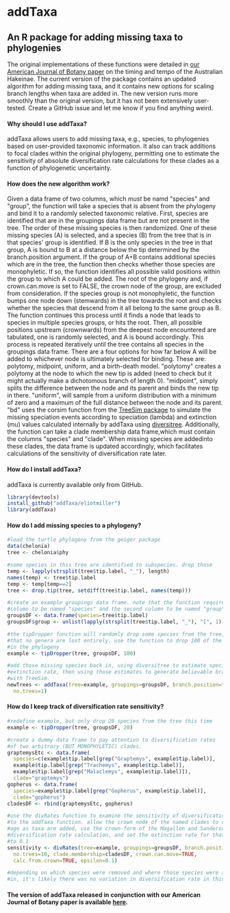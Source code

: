 # addTaxa
## An R package for adding missing taxa to phylogenies

The original implementations of these functions were detailed in [our American Journal of Botany paper](http://www.amjbot.org/content/102/10/1634) on the timing and tempo of the Australian Hakeinae. The current version of the package contains an updated algorithm for adding missing taxa, and it contains new options for scaling branch lengths when taxa are added in. The new version runs more smoothly than the original version, but it has not been extensively user-tested. Create a GitHub issue and let me know if you find anything weird.

#### Why should I use addTaxa?
addTaxa allows users to add missing taxa, e.g., species, to phylogenies based on user-provided taxonomic information. It also can track additions to focal clades within the original phylogeny, permitting one to estimate the sensitivity of absolute diversification rate calculations for these clades as a function of phylogenetic uncertainty.

#### How does the new algorithm work? 
Given a data frame of two columns, which *must* be namd "species" and "group", the function will take a species that is absent from the phylogeny and bind it to a randomly selected taxonomic relative. First, species are identified that are in the groupings data frame but are not present in the tree. The order of these missing species is then randomized. One of these missing species (A) is selected, and a species (B) from the tree that is in that species' group is identified. If B is the only species in the tree in that group, A is bound to B at a distance below the tip determined by the branch.position argument. If the group of A+B contains additional species which are in the tree, the function then checks whether those species are monophyletic. If so, the function identifies all possible valid positions within the group to which A could be added. The root of the phylogeny and, if crown.can.move is set to FALSE, the crown node of the group, are excluded from consideration. If the species group is not monophyletic, the function bumps one node down (stemwards) in the tree towards the root and checks whether the species that descend from it all belong to the same group as B. The function continues this process until it finds a node that leads to species in multiple species groups, or hits the root. Then, all possible positions upstream (crownwards) from the deepest node encountered are tabulated, one is randomly selected, and A is bound accordingly. This process is repeated iteratively until the tree contains all species in the groupings data frame. There are a four options for how far below A will be added to whichever node is ultimately selected for binding. These are: polytomy, midpoint, uniform, and a birth-death model. "polytomy" creates a polytomy at the node to which the new tip is added (need to check but it might actually make a dichotomous branch of length 0). "midpoint", simply splits the difference between the node and its parent and binds the new tip in there. "uniform", will sample from a uniform distribution with a minimum of zero and a maximum of the full distance between the node and its parent. "bd" uses the corsim function from the [TreeSim package](https://cran.r-project.org/web/packages/TreeSim/index.html) to simulate the missing speciation events according to speciation (lambda) and extinction (mu) values calculated internally by addTaxa using [diversitree](https://cran.r-project.org/web/packages/diversitree/index.html). Additionally, the function can take a clade membership data frame,which must contain the columns "species" and "clade". When missing species are addedinto these clades, the data frame is updated accordingly, which facilitates calculations of the sensitivity of diversification rate later.

#### How do I install addTaxa?
addTaxa is currently available only from GitHub.

```r
library(devtools)
install_github("addTaxa/eliotmiller")
library(addTaxa)
```

#### How do I add missing species to a phylogeny?

```r
#load the turtle phylogeny from the geiger package
data(chelonia)
tree <- chelonia$phy

#some species in this tree are identified to subspecies. drop those
temp <- lapply(strsplit(tree$tip.label, "_"), length)
names(temp) <- tree$tip.label
temp <- temp[temp==2]
tree <- drop.tip(tree, setdiff(tree$tip.label, names(temp)))

#create an example groupings data frame. note that the function requires the first
#column to be named "species" and the second column to be named "group"
groupsDF <- data.frame(species=tree$tip.label)
groupsDF$group <- unlist(lapply(strsplit(tree$tip.label, "_"), "[", 1))

#the tipDropper function will randomly drop some species from the tree, ensuring
#that no genera are lost entirely. use the function to drop 100 of the 194 species
#in the phylogeny
example <- tipDropper(tree, groupsDF, 100)

#add those missing species back in, using diversitree to estimate speciation and
#extinction rate, then using those estimates to generate believable branch lengths
#with TreeSim.
newTrees <- addTaxa(tree=example, groupings=groupsDF, branch.position="bd",
  no.trees=1)
```

#### How do I keep track of diversification rate sensitivity?
```r
#redefine example, but only drop 20 species from the tree this time
example <- tipDropper(tree, groupsDF, 20)

#create a dummy data frame to pay attention to diversification rates
#of two arbitrary (BUT MONOPHYLETIC) clades.
graptemysEtc <- data.frame(
  species=c(example$tip.label[grep("Graptemys", example$tip.label)],
  example$tip.label[grep("Trachemys", example$tip.label)],
  example$tip.label[grep("Malaclemys", example$tip.label)]),
  clade="graptemys")
gopherus <- data.frame(
  species=example$tip.label[grep("Gopherus", example$tip.label)],
  clade="gopherus")
cladesDF <- rbind(graptemysEtc, gopherus)

#use the divRates function to examine the sensitivity of diversification rates
#to the addTaxa function. allow the crown node of the named clades to change
#age as taxa are added, use the crown-form of the Magallon and Sanderson absolute
#diversification rate calculation, and set the extinction rate for that calculation
#to 0.1
sensitivity <- divRates(tree=example, groupings=groupsDF, branch.position="bd",
  no.trees=10, clade.membership=cladesDF, crown.can.move=TRUE,
  calc.from.crown=TRUE, epsilon=0.1)

#depending on which species were removed and where those species were added back
#in, it's likely there was no variation in diversification rate in this example.
 ```

#### The version of addTaxa released in conjunction with our American Journal of Botany paper is available [here](https://github.com/eliotmiller/addTaxa/releases/tag/v0.1).

